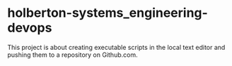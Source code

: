 # holberton-systems_engineering-devops
This project is about creating executable scripts in the local text editor and pushing them to a repository on Github.com.